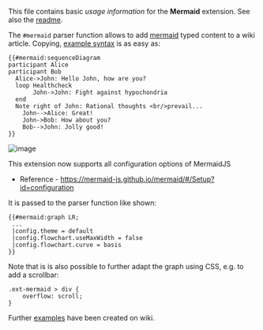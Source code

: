 This file contains basic *usage information* for the **Mermaid** extension. See also the [readme].

The `#mermaid` parser function allows to add [mermaid][mermaid] typed content to a wiki article. Copying,
[example syntax][examplemjs] is as easy as:

```
{{#mermaid:sequenceDiagram
participant Alice
participant Bob
  Alice->John: Hello John, how are you?
  loop Healthcheck
       John->John: Fight against hypochondria
  end
  Note right of John: Rational thoughts <br/>prevail...
    John-->Alice: Great!
    John->Bob: How about you?
    Bob-->John: Jolly good!
}}
```
![image](https://user-images.githubusercontent.com/1245473/34535703-14a32100-f106-11e7-9201-ea90a6286c58.png)

This extension now supports all configuration options of MermaidJS

* Reference - https://mermaid-js.github.io/mermaid/#/Setup?id=configuration

It is passed to the parser function like shown:
```
{{#mermaid:graph LR;
 ...
 |config.theme = default
 |config.flowchart.useMaxWidth = false
 |config.flowchart.curve = basis
}}
```
Note that is is also possible to further adapt the graph using CSS, e.g. to add a scrollbar:

```
.ext-mermaid > div {
	overflow: scroll;
}
```

Further [examples][examplesmw] have been created on wiki.


[readme]: https://github.com/SemanticMediaWiki/Mermaid/blob/master/README.md
[mermaid]: https://github.com/knsv/mermaid
[examplemjs]: https://mermaidjs.github.io/
[examplesmw]: https://sandbox.semantic-mediawiki.org/wiki/Mermaid
